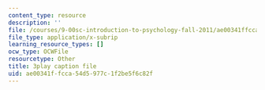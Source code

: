 ```yaml
---
content_type: resource
description: ''
file: /courses/9-00sc-introduction-to-psychology-fall-2011/ae00341ffcca54d5977c1f2be5f6c82f_zPPsdsAQBx4.vtt
file_type: application/x-subrip
learning_resource_types: []
ocw_type: OCWFile
resourcetype: Other
title: 3play caption file
uid: ae00341f-fcca-54d5-977c-1f2be5f6c82f
---
```


